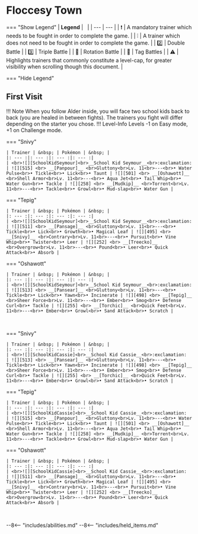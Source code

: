 # Floccesy Town

=== "Show Legend"
    | __Legend__ | &nbsp; |
    | --- | --- |
    | :exclamation: | A mandatory trainer which needs to be fought in order to complete the game. |
    | :grey_exclamation: | A trainer which does not need to be fought in order to complete the game. |
    | :two:  | Double Battle | 
    |  :three:  | Triple Battle |
    | :arrows_counterclockwise:  | Rotation Battle |
    | :handshake: | Tag Battles |
    | :warning: | Highlights trainers that commonly constitute a level-cap, for greater visibility when scrolling though this document. |

=== "Hide Legend"
&nbsp;

## First Visit

!!! Note
    When you follow Alder inside, you will face two school kids back to back (you are healed in between fights). The trainers you fight will differ depending on the starter you chose.
!!! Level-Info
    Levels -1 on Easy mode, +1 on Challenge mode.

=== "Snivy"

    | Trainer | &nbsp; | Pokémon | &nbsp; |
    |: --- :|: --- :|: --- :|: --- :|
    | <br>![][SchoolKidSeymour]<br>__School Kid Seymour__<br>:exclamation:  | ![][515] <br> __[Panpour]__ <br>Gluttony<br>Lv. 11<br>---<br>• Water Pulse<br>• Tickle<br>• Lick<br>• Taunt | ![][501] <br> __[Oshawott]__ <br>Shell Armor<br>Lv. 11<br>---<br>• Aqua Jet<br>• Tail Whip<br>• Water Gun<br>• Tackle | ![][258] <br> __[Mudkip]__ <br>Torrent<br>Lv. 11<br>---<br>• Tackle<br>• Growl<br>• Mud-slap<br>• Water Gun |
    
=== "Tepig"

    | Trainer | &nbsp; | Pokémon | &nbsp; |
    |: --- :|: --- :|: --- :|: --- :|
    | <br>![][SchoolKidSeymour]<br>__School Kid Seymour__<br>:exclamation:  | ![][511] <br> __[Pansage]__ <br>Gluttony<br>Lv. 11<br>---<br>• Tickle<br>• Lick<br>• Growth<br>• Magical Leaf | ![][495] <br> __[Snivy]__ <br>Contrary<br>Lv. 11<br>---<br>• Pursuit<br>• Vine Whip<br>• Twister<br>• Leer | ![][252] <br> __[Treecko]__ <br>Overgrow<br>Lv. 11<br>---<br>• Pound<br>• Leer<br>• Quick Attack<br>• Absorb |
    
=== "Oshawott"

    | Trainer | &nbsp; | Pokémon | &nbsp; |
    |: --- :|: --- :|: --- :|: --- :|
    | <br>![][SchoolKidSeymour]<br>__School Kid Seymour__<br>:exclamation:  | ![][513] <br> __[Pansear]__ <br>Gluttony<br>Lv. 11<br>---<br>• Tickle<br>• Lick<br>• Yawn<br>• Incinerate | ![][498] <br> __[Tepig]__ <br>Sheer Force<br>Lv. 11<br>---<br>• Ember<br>• Smog<br>• Defense Curl<br>• Tackle | ![][255] <br> __[Torchic]__ <br>Quick Feet<br>Lv. 11<br>---<br>• Ember<br>• Growl<br>• Sand Attack<br>• Scratch |
    
&nbsp;

=== "Snivy"

    | Trainer | &nbsp; | Pokémon | &nbsp; |
    |: --- :|: --- :|: --- :|: --- :|
    | <br>![][SchoolKidCassie]<br>__School Kid Cassie__<br>:exclamation:  | ![][513] <br> __[Pansear]__ <br>Gluttony<br>Lv. 11<br>---<br>• Tickle<br>• Lick<br>• Yawn<br>• Incinerate | ![][498] <br> __[Tepig]__ <br>Sheer Force<br>Lv. 11<br>---<br>• Ember<br>• Smog<br>• Defense Curl<br>• Tackle | ![][255] <br> __[Torchic]__ <br>Quick Feet<br>Lv. 11<br>---<br>• Ember<br>• Growl<br>• Sand Attack<br>• Scratch |
    
=== "Tepig"

    | Trainer | &nbsp; | Pokémon | &nbsp; |
    |: --- :|: --- :|: --- :|: --- :|
    | <br>![][SchoolKidCassie]<br>__School Kid Cassie__<br>:exclamation:  | ![][515] <br> __[Panpour]__ <br>Gluttony<br>Lv. 11<br>---<br>• Water Pulse<br>• Tickle<br>• Lick<br>• Taunt | ![][501] <br> __[Oshawott]__ <br>Shell Armor<br>Lv. 11<br>---<br>• Aqua Jet<br>• Tail Whip<br>• Water Gun<br>• Tackle | ![][258] <br> __[Mudkip]__ <br>Torrent<br>Lv. 11<br>---<br>• Tackle<br>• Growl<br>• Mud-slap<br>• Water Gun |
    
=== "Oshawott"

    | Trainer | &nbsp; | Pokémon | &nbsp; |
    |: --- :|: --- :|: --- :|: --- :|
    | <br>![][SchoolKidCassie]<br>__School Kid Cassie__<br>:exclamation:  | ![][511] <br> __[Pansage]__ <br>Gluttony<br>Lv. 11<br>---<br>• Tickle<br>• Lick<br>• Growth<br>• Magical Leaf | ![][495] <br> __[Snivy]__ <br>Contrary<br>Lv. 11<br>---<br>• Pursuit<br>• Vine Whip<br>• Twister<br>• Leer | ![][252] <br> __[Treecko]__ <br>Overgrow<br>Lv. 11<br>---<br>• Pound<br>• Leer<br>• Quick Attack<br>• Absorb |
    
&nbsp;





--8<-- "includes/abilities.md"
--8<-- "includes/held_items.md"

[SchoolKidSeymour]: ../img/Trainers/School_Kid_Male.gif
[515]: ../img/animated/515.gif
[Panpour]: ../../pokemons/515/
[501]: ../img/animated/501.gif
[Oshawott]: ../../pokemons/501/
[258]: ../img/animated/258.gif
[Mudkip]: ../../pokemons/258/
[511]: ../img/animated/511.gif
[Pansage]: ../../pokemons/511/
[495]: ../img/animated/495.gif
[Snivy]: ../../pokemons/495/
[252]: ../img/animated/252.gif
[Treecko]: ../../pokemons/252/
[513]: ../img/animated/513.gif
[Pansear]: ../../pokemons/513/
[498]: ../img/animated/498.gif
[Tepig]: ../../pokemons/498/
[255]: ../img/animated/255.gif
[Torchic]: ../../pokemons/255/
[SchoolKidCassie]: ../img/Trainers/School_Kid_Female.gif